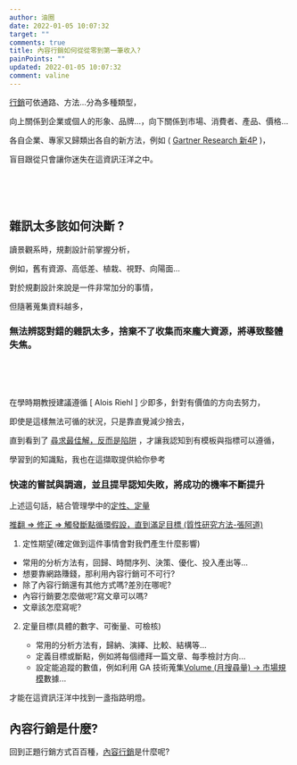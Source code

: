 ```yaml
---
author: 油圈
date: 2022-01-05 10:07:32
target: ""
comments: true
title: 內容行銷如何從從零到第一筆收入?
painPoints: ""
updated: 2022-01-05 10:07:32
comment: valine
---
```

[行銷](https://en.wikipedia.org/wiki/Marketing)可依通路、方法...分為多種類型，

向上關係到企業或個人的形象、品牌...，向下關係到市場、消費者、產品、價格...

各自企業、專家又歸類出各自的新方法，例如 ( [ Gartner Research 新4P](https://www.managertoday.com.tw/articles/view/64145?) )，

<span class="Focus1">盲目跟從只會讓你迷失在這資訊汪洋之中。</span>

<br><br><br>

## 雜訊太多該如何決斷 ?

讀景觀系時，規劃設計前掌握分析，

例如，舊有資源、高低差、植栽、視野、向陽面...

對於規劃設計來說是一件非常加分的事情，

但隨著蒐集資料越多，

### 無法辨認對錯的雜訊太多，捨棄不了收集而來龐大資源，將導致整體失焦。

<br><br><br>

在學時期教授建議遵循 \[ Alois Riehl ] 少即多，<span class="Focus2">針對有價值的方向去努力</span>，

即使是這樣無法可循的狀況，只是靠直覺減少捨去，

直到看到了 [尋求最佳解，反而是陷阱](https://www.businessweekly.com.tw/careers/blog/3008293) ，才讓我認知到有模板與指標可以遵循，

學習到的知識點，我也在這擷取提供給你參考

### <span class="Focus1 Focus2">快速的嘗試與調適，並且提早認知失敗，將成功的機率不斷提升</span>

上述這句話，結合管理學中的[定性、定量](https://zhidao.baidu.com/question/583079695.html)

<p class="note note-info"><a target="\\_blank" href="https://daotw.com/%e7%a0%94%e7%a9%b6%e6%96%b9%e6%b3%95" \\_假設 => 推翻 => 修正 => 觸發斷點循環假設，直到滿足目標 (質性研究方法-張阿道)</a></p>

1. <span class="Focus2">定性期望(確定做到這件事情會對我們產生什麼影響)</span>

  * 常用的分析方法有，回歸、時間序列、決策、優化、投入產出等...
  * 想要靠網路賺錢，那利用內容行銷可不可行?
  * 除了內容行銷還有其他方式嗎?差別在哪呢?
  * 內容行銷要怎麼做呢?寫文章可以嗎?
  * 文章該怎麼寫呢?

2. <span class="Focus2">定量目標(具體的數字、可衡量、可檢核)<span>

   * 常用的分析方法有，歸納、演繹、比較、結構等...
   * 定義目標或斷點，例如將每個禮拜一篇文章、每季檢討方向...
   * 設定能追蹤的數值，例如利用 GA 技術蒐集[Volume (月搜尋量) → 市場規模](https://daotw.com/stp%E8%A1%8C%E9%8A%B7%E7%AD%96%E7%95%A5/)數據...

才能在這資訊汪洋中找到一盞指路明燈。

## 內容行銷是什麼?

回到正題行銷方式百百種，[內容行銷](https://en.wikipedia.org/wiki/Content_marketing)是什麼呢?
